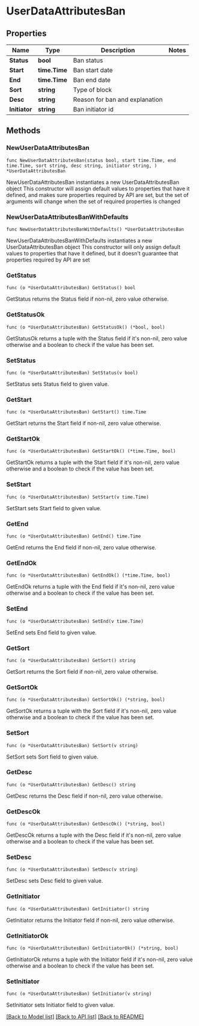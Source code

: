 # UserDataAttributesBan

## Properties

Name | Type | Description | Notes
------------ | ------------- | ------------- | -------------
**Status** | **bool** | Ban status | 
**Start** | **time.Time** | Ban start date | 
**End** | **time.Time** | Ban end date | 
**Sort** | **string** | Type of block | 
**Desc** | **string** | Reason for ban and explanation | 
**Initiator** | **string** | Ban initiator id | 

## Methods

### NewUserDataAttributesBan

`func NewUserDataAttributesBan(status bool, start time.Time, end time.Time, sort string, desc string, initiator string, ) *UserDataAttributesBan`

NewUserDataAttributesBan instantiates a new UserDataAttributesBan object
This constructor will assign default values to properties that have it defined,
and makes sure properties required by API are set, but the set of arguments
will change when the set of required properties is changed

### NewUserDataAttributesBanWithDefaults

`func NewUserDataAttributesBanWithDefaults() *UserDataAttributesBan`

NewUserDataAttributesBanWithDefaults instantiates a new UserDataAttributesBan object
This constructor will only assign default values to properties that have it defined,
but it doesn't guarantee that properties required by API are set

### GetStatus

`func (o *UserDataAttributesBan) GetStatus() bool`

GetStatus returns the Status field if non-nil, zero value otherwise.

### GetStatusOk

`func (o *UserDataAttributesBan) GetStatusOk() (*bool, bool)`

GetStatusOk returns a tuple with the Status field if it's non-nil, zero value otherwise
and a boolean to check if the value has been set.

### SetStatus

`func (o *UserDataAttributesBan) SetStatus(v bool)`

SetStatus sets Status field to given value.


### GetStart

`func (o *UserDataAttributesBan) GetStart() time.Time`

GetStart returns the Start field if non-nil, zero value otherwise.

### GetStartOk

`func (o *UserDataAttributesBan) GetStartOk() (*time.Time, bool)`

GetStartOk returns a tuple with the Start field if it's non-nil, zero value otherwise
and a boolean to check if the value has been set.

### SetStart

`func (o *UserDataAttributesBan) SetStart(v time.Time)`

SetStart sets Start field to given value.


### GetEnd

`func (o *UserDataAttributesBan) GetEnd() time.Time`

GetEnd returns the End field if non-nil, zero value otherwise.

### GetEndOk

`func (o *UserDataAttributesBan) GetEndOk() (*time.Time, bool)`

GetEndOk returns a tuple with the End field if it's non-nil, zero value otherwise
and a boolean to check if the value has been set.

### SetEnd

`func (o *UserDataAttributesBan) SetEnd(v time.Time)`

SetEnd sets End field to given value.


### GetSort

`func (o *UserDataAttributesBan) GetSort() string`

GetSort returns the Sort field if non-nil, zero value otherwise.

### GetSortOk

`func (o *UserDataAttributesBan) GetSortOk() (*string, bool)`

GetSortOk returns a tuple with the Sort field if it's non-nil, zero value otherwise
and a boolean to check if the value has been set.

### SetSort

`func (o *UserDataAttributesBan) SetSort(v string)`

SetSort sets Sort field to given value.


### GetDesc

`func (o *UserDataAttributesBan) GetDesc() string`

GetDesc returns the Desc field if non-nil, zero value otherwise.

### GetDescOk

`func (o *UserDataAttributesBan) GetDescOk() (*string, bool)`

GetDescOk returns a tuple with the Desc field if it's non-nil, zero value otherwise
and a boolean to check if the value has been set.

### SetDesc

`func (o *UserDataAttributesBan) SetDesc(v string)`

SetDesc sets Desc field to given value.


### GetInitiator

`func (o *UserDataAttributesBan) GetInitiator() string`

GetInitiator returns the Initiator field if non-nil, zero value otherwise.

### GetInitiatorOk

`func (o *UserDataAttributesBan) GetInitiatorOk() (*string, bool)`

GetInitiatorOk returns a tuple with the Initiator field if it's non-nil, zero value otherwise
and a boolean to check if the value has been set.

### SetInitiator

`func (o *UserDataAttributesBan) SetInitiator(v string)`

SetInitiator sets Initiator field to given value.



[[Back to Model list]](../README.md#documentation-for-models) [[Back to API list]](../README.md#documentation-for-api-endpoints) [[Back to README]](../README.md)


